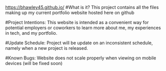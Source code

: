 https://bhawley45.github.io/ 
#What is it?
  This project contains all the files making up my current portfolio website hosted here on github

#Project Intentions:
  This website is intended as a convenient way for potential employers or coworkers to learn more about me, my experiences in tech, and my portfolio.

#Update Schedule:
  Project will be update on an inconsistent schedule, namely when a new project is released.

#Known Bugs:
  Website does not scale properly when viewing on mobile devices (will be fixed soon)

